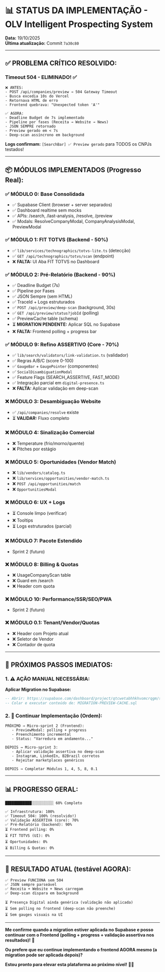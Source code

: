 # 📊 STATUS DA IMPLEMENTAÇÃO - OLV Intelligent Prospecting System

**Data:** 19/10/2025  
**Última atualização:** Commit `7a30c80`

---

## ✅ **PROBLEMA CRÍTICO RESOLVIDO:**

### **Timeout 504 - ELIMINADO!** ✅

```
❌ ANTES:
- POST /api/companies/preview → 504 Gateway Timeout
- Busca excedia 10s do Vercel
- Retornava HTML de erro
- Frontend quebrava: "Unexpected token 'A'"

✅ AGORA:
- Deadline Budget de 7s implementado
- Pipeline por fases (Receita → Website → News)
- JSON SEMPRE retornado
- Preview gerado em < 7s
- Deep-scan assíncrono em background
```

**Logs confirmam:** `[SearchBar] ✅ Preview gerado` para TODOS os CNPJs testados!

---

## 📦 **MÓDULOS IMPLEMENTADOS (Progresso Real):**

### ✅ **MÓDULO 0: Base Consolidada**
- ✅ Supabase Client (browser + server separados)
- ✅ Dashboard realtime sem mocks
- ✅ APIs: /search, /last-analysis, /resolve, /preview
- ✅ Modals: ResolveCompanyModal, CompanyAnalysisModal, PreviewModal

### ✅ **MÓDULO 1: FIT TOTVS (Backend - 50%)**
- ✅ `lib/services/technographics/totvs-lite.ts` (detecção)
- ✅ `GET /api/technographics/totvs/scan` (endpoint)
- ❌ **FALTA:** UI Aba FIT TOTVS no Dashboard

### ✅ **MÓDULO 2: Pré-Relatório (Backend - 90%)**
- ✅ Deadline Budget (7s)
- ✅ Pipeline por Fases
- ✅ JSON Sempre (sem HTML)
- ✅ TraceId + Logs estruturados
- ✅ `POST /api/preview/deep-scan` (background, 30s)
- ✅ `GET /api/preview/status?jobId` (polling)
- ✅ PreviewCache table (schema)
- ⏳ **MIGRATION PENDENTE:** Aplicar SQL no Supabase
- ❌ **FALTA:** Frontend polling + progress bar

### ✅ **MÓDULO 9: Refino ASSERTIVO (Core - 70%)**
- ✅ `lib/search/validators/link-validation.ts` (validador)
- ✅ Regras A/B/C (score 0-100)
- ✅ `GaugeBar` + `GaugePointer` (componentes)
- ✅ `SocialDisambiguationModal`
- ✅ Feature Flags (SEARCH_ASSERTIVE, FAST_MODE)
- ✅ Integração parcial em `digital-presence.ts`
- ❌ **FALTA:** Aplicar validação em deep-scan

### ❌ **MÓDULO 3: Desambiguação Website**
- ✅ `/api/companies/resolve` existe
- ⏳ **VALIDAR:** Fluxo completo

### ❌ **MÓDULO 4: Sinalização Comercial**
- ❌ Temperature (frio/morno/quente)
- ❌ Pitches por estágio

### ❌ **MÓDULO 5: Oportunidades (Vendor Match)**
- ❌ `lib/vendors/catalog.ts`
- ❌ `lib/services/opportunities/vendor-match.ts`
- ❌ `POST /api/opportunities/match`
- ❌ `OpportunitiesModal`

### ❌ **MÓDULO 6: UX + Logs**
- ⏳ Console limpo (verificar)
- ❌ Tooltips
- ⏳ Logs estruturados (parcial)

### ❌ **MÓDULO 7: Pacote Estendido**
- Sprint 2 (futuro)

### ❌ **MÓDULO 8: Billing & Quotas**
- ❌ UsageCompanyScan table
- ❌ Guard em /search
- ❌ Header com quota

### ❌ **MÓDULO 10: Performance/SSR/SEO/PWA**
- Sprint 2 (futuro)

### ❌ **MÓDULO 0.1: Tenant/Vendor/Quotas**
- ❌ Header com Projeto atual
- ❌ Seletor de Vendor
- ❌ Contador de quota

---

## 🎯 **PRÓXIMOS PASSOS IMEDIATOS:**

### **1. ⚠️ AÇÃO MANUAL NECESSÁRIA:**

**Aplicar Migration no Supabase:**
```sql
-- Abrir: https://supabase.com/dashboard/project/qtcwetabhhkhvomcrqgm/sql
-- Colar e executar conteúdo de: MIGRATION-PREVIEW-CACHE.sql
```

### **2. 🚀 Continuar Implementação (Ordem):**

```
PRÓXIMO → Micro-sprint 2 (Frontend):
   - PreviewModal: polling + progress
   - Preenchimento incremental
   - Status: "Varredura em andamento..."

DEPOIS → Micro-sprint 3:
   - Aplicar validação assertiva no deep-scan
   - Instagram, LinkedIn, B2Brazil corretos
   - Rejeitar marketplaces genéricos

DEPOIS → Completar Módulos 1, 4, 5, 8, 0.1
```

---

## 📊 **PROGRESSO GERAL:**

```
████████████░░░░░░░░░░ 60% Completo

✅ Infraestrutura: 100%
✅ Timeout 504: 100% (resolvido!)
✅ Validação ASSERTIVA (core): 70%
✅ Pré-Relatório (backend): 90%
⏳ Frontend polling: 0%
⏳ FIT TOTVS (UI): 0%
⏳ Oportunidades: 0%
⏳ Billing & Quotas: 0%
```

---

## 🎯 **RESULTADO ATUAL (testável AGORA):**

```
✅ Preview FUNCIONA sem 504
✅ JSON sempre parseável
✅ Receita + Website + News carregam
✅ Deep-scan dispara em background

⏳ Presença Digital ainda genérica (validação não aplicada)
⏳ Sem polling no frontend (deep-scan não preenche)
⏳ Sem gauges visuais na UI
```

---

**Me confirme quando a migration estiver aplicada no Supabase e posso continuar com o Frontend (polling + progress + validação assertiva nos resultados)!** 🚀

**Ou prefere que eu continue implementando o frontend AGORA mesmo (a migration pode ser aplicada depois)?** 

**Estou pronto para elevar esta plataforma ao próximo nível!** 💪✨
